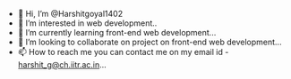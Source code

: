 - 👋 Hi, I’m @Harshitgoyal1402
- 👀 I’m interested in web development..
- 🌱 I’m currently learning front-end web development...
- 💞️ I’m looking to collaborate on project on front-end web development... 
- 📫 How to reach me you can contact me on my email id - harshit_g@ch.iitr.ac.in...

<!---
Harshitgoyal1402/Harshitgoyal1402 is a ✨ special ✨ repository because its `README.md` (this file) appears on your GitHub profile.
You can click the Preview link to take a look at your changes.
--->

